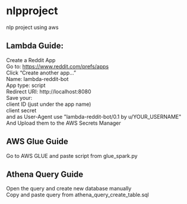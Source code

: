 # nlpproject
nlp project using aws

## Lambda Guide:
Create a Reddit App<br>
Go to: https://www.reddit.com/prefs/apps<br>
Click “Create another app…”<br>
Name: lambda-reddit-bot<br>
App type: script<br>
Redirect URI: http://localhost:8080<br>
Save your:<br>
client ID (just under the app name)<br>
client secret<br>
and as User-Agent use "lambda-reddit-bot/0.1 by u/YOUR_USERNAME"<br>
And Upload them to the AWS Secrets Manager<br>

## AWS Glue Guide
Go to AWS GLUE and paste script from glue_spark.py

## Athena Query Guide
Open the query and create new database manually<br>
Copy and paste query from athena_query_create_table.sql

